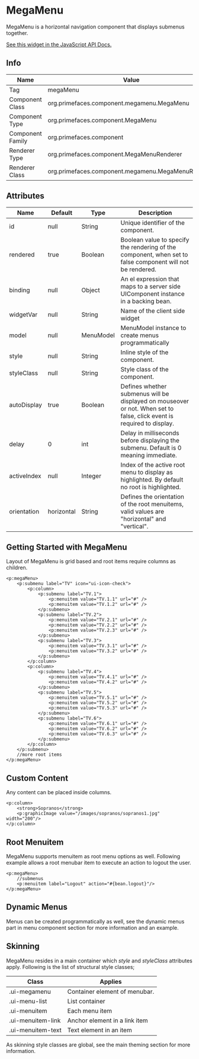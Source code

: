 # MegaMenu

MegaMenu is a horizontal navigation component that displays submenus together.

[See this widget in the JavaScript API Docs.](../jsdocs/classes/src_PrimeFaces.PrimeFaces.widget.MegaMenu.html)

## Info

| Name | Value |
| --- | --- |
| Tag | megaMenu
| Component Class | org.primefaces.component.megamenu.MegaMenu
| Component Type | org.primefaces.component.MegaMenu
| Component Family | org.primefaces.component |
| Renderer Type | org.primefaces.component.MegaMenuRenderer
| Renderer Class | org.primefaces.component.megamenu.MegaMenuRenderer

## Attributes

| Name | Default | Type | Description | 
| --- | --- | --- | --- |
id | null | String | Unique identifier of the component.
rendered | true | Boolean | Boolean value to specify the rendering of the component, when set to false component will not be rendered.
binding | null | Object | An el expression that maps to a server side UIComponent instance in a backing bean.
widgetVar | null | String | Name of the client side widget
model | null | MenuModel | MenuModel instance to create menus programmatically
style | null | String | Inline style of the component.
styleClass | null | String | Style class of the component.
autoDisplay | true | Boolean | Defines whether submenus will be displayed on mouseover or not. When set to false, click event is required to display.
delay | 0 | int | Delay in milliseconds before displaying the submenu. Default is 0 meaning immediate.
activeIndex | null | Integer | Index of the active root menu to display as highlighted. By default no root is highlighted.
orientation | horizontal | String | Defines the orientation of the root menuitems, valid values are "horizontal" and "vertical".

## Getting Started with MegaMenu
Layout of MegaMenu is grid based and root items require columns as children.

```xhtml
<p:megaMenu>
    <p:submenu label="TV" icon="ui-icon-check">
        <p:column>
            <p:submenu label="TV.1">
                <p:menuitem value="TV.1.1" url="#" />
                <p:menuitem value="TV.1.2" url="#" />
            </p:submenu>
            <p:submenu label="TV.2">
                <p:menuitem value="TV.2.1" url="#" />
                <p:menuitem value="TV.2.2" url="#" />
                <p:menuitem value="TV.2.3" url="#" />
            </p:submenu>
            <p:submenu label="TV.3">
                <p:menuitem value="TV.3.1" url="#" />
                <p:menuitem value="TV.3.2" url="#" />
            </p:submenu>
        </p:column>
        <p:column>
            <p:submenu label="TV.4">
                <p:menuitem value="TV.4.1" url="#" />
                <p:menuitem value="TV.4.2" url="#" />
            </p:submenu>
            <p:submenu label="TV.5">
                <p:menuitem value="TV.5.1" url="#" />
                <p:menuitem value="TV.5.2" url="#" />
                <p:menuitem value="TV.5.3" url="#" />
            </p:submenu>
            <p:submenu label="TV.6">
                <p:menuitem value="TV.6.1" url="#" />
                <p:menuitem value="TV.6.2" url="#" />
                <p:menuitem value="TV.6.3" url="#" />
            </p:submenu>
        </p:column>
    </p:submenu>
    //more root items
</p:megaMenu>
```

## Custom Content
Any content can be placed inside columns.

```xhtml
<p:column>
    <strong>Sopranos</strong>
    <p:graphicImage value="/images/sopranos/sopranos1.jpg" width="200"/>
</p:column>
```
## Root Menuitem
MegaMenu supports menuitem as root menu options as well. Following example allows a root
menubar item to execute an action to logout the user.

```xhtml
<p:megaMenu>
    //submenus
    <p:menuitem label="Logout" action="#{bean.logout}"/>
</p:megaMenu>
```
## Dynamic Menus
Menus can be created programmatically as well, see the dynamic menus part in menu component
section for more information and an example.

## Skinning
MegaMenu resides in a main container which _style_ and _styleClass_ attributes apply. Following is the
list of structural style classes;

| Class | Applies | 
| --- | --- | 
.ui-megamenu | Container element of menubar.
.ui-menu-list | List container
.ui-menuitem | Each menu item
.ui-menuitem-link | Anchor element in a link item
.ui-menuitem-text | Text element in an item

As skinning style classes are global, see the main theming section for more information.

